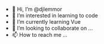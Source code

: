 - 👋 Hi, I’m @djlemmor
- 👀 I’m interested in learning to code
- 🌱 I’m currently learning Vue 
- 💞️ I’m looking to collaborate on ...
- 📫 How to reach me ...

<!---
djlemmor/djlemmor is a ✨ special ✨ repository because its `README.md` (this file) appears on your GitHub profile.
You can click the Preview link to take a look at your changes.
--->
